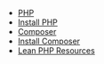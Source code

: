 <ul class="pager">
<li class="{{ include.index }}"><a href="/php">PHP</a></li>
<li class="{{ include.install_php }}"><a href="/php/install">Install PHP</a></li>
<li class="{{ include.composer_php }}"><a href="/php/composer">Composer</a></li>
<li class="{{ include.install_composer }}"><a href="/php/composer/install">Install Composer</a></li>
<li><a href="https://github.com/tunjos/lean-php">Lean PHP Resources</a></li>
</ul>
<!-- Todo use links as an anchor? -->
